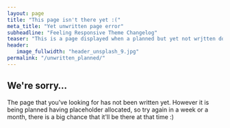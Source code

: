 ```yaml
---
layout: page
title: "This page isn't there yet :("
meta_title: "Yet unwritten page error"
subheadline: "Feeling Responsive Theme Changelog"
teaser: "This is a page displayed when a planned but yet not wrjtten document has been requested."
header:
   image_fullwidth: "header_unsplash_9.jpg"
permalink: "/unwritten_planned/"
---
```



<h2>We're sorry…</h2>

<p>The page that you've looking for has not been written yet.
However it is being planned having placeholder allocated, so
try again in a week or a month, there is a big chance that it'll
be there at that time :)
<p>

 
